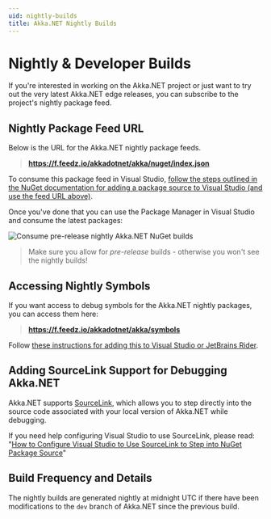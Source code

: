 ```yaml
---
uid: nightly-builds
title: Akka.NET Nightly Builds
---
```


# Nightly & Developer Builds

If you're interested in working on the Akka.NET project or just want to try out the very latest Akka.NET edge releases, you can subscribe to the project's nightly package feed.

## Nightly Package Feed URL

Below is the URL for the Akka.NET nightly package feeds.

> **<https://f.feedz.io/akkadotnet/akka/nuget/index.json>**

To consume this package feed in Visual Studio, [follow the steps outlined in the NuGet documentation for adding a package source to Visual Studio (and use the feed URL above)](http://docs.nuget.org/create/hosting-your-own-nuget-feeds).

Once you've done that you can use the Package Manager in Visual Studio and consume the latest packages:

![Consume pre-release nightly Akka.NET NuGet builds](/images/nightly-builds.png)

> Make sure you allow for *pre-release* builds - otherwise you won't see the nightly builds!

## Accessing Nightly Symbols

If you want access to debug symbols for the Akka.NET nightly packages, you can access them here:

> **<https://f.feedz.io/akkadotnet/akka/symbols>**

Follow [these instructions for adding this to Visual Studio or JetBrains Rider](https://feedz.io/docs/package-types/symbols).

## Adding SourceLink Support for Debugging Akka.NET

Akka.NET supports [SourceLink](https://github.com/dotnet/sourcelink), which allows you to step directly into the source code associated with your local version of Akka.NET while debugging.

If you need help configuring Visual Studio to use SourceLink, please read: "[How to Configure Visual Studio to Use SourceLink to Step into NuGet Package Source](https://aaronstannard.com/visual-studio-sourcelink-setup/)"

## Build Frequency and Details

The nightly builds are generated nightly at midnight UTC if there have been modifications to the `dev` branch of Akka.NET since the previous build.

